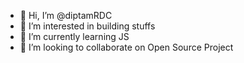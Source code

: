 - 👋 Hi, I’m @diptamRDC
- 👀 I’m interested in building stuffs
- 🌱 I’m currently learning JS
- 💞️ I’m looking to collaborate on Open Source Project

<!---
diptamRDC/diptamRDC is a ✨ special ✨ repository because its `README.md` (this file) appears on your GitHub profile.
You can click the Preview link to take a look at your changes.
--->
